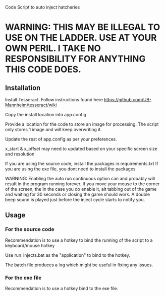 Code Script to auto inject hatcheries

# WARNING: THIS MAY BE ILLEGAL TO USE ON THE LADDER. USE AT YOUR OWN PERIL. I TAKE NO RESPONSIBILITY FOR ANYTHING THIS CODE DOES.

## Installation

Install Tesseract. Follow instructions found here https://github.com/UB-Mannheim/tesseract/wiki

Copy the install location into app.config

Provide a location for the code to store an image for processing.
The script only stores 1 image and will keep overwriting it.

Update the rest of app.config as per your preferences.

x_start & x_offset may need to updated based on your specific screen size and resolution

If you are using the source code, install the packages in requirements.txt
If you are using the exe file, you dont need to install the packages

WARNING: Enabling the auto run continuous option can and probably will result in the program running forever.
If you move your mouse to the corner of the screen, the 
In the case you do enable it, alt tabbing out of the game and waiting for 30 seconds or closing the game should work.
A double beep sound is played just before the inject cycle starts to notify you.


## Usage
### For the source code
Recommendation is to use a hotkey to bind the running of the script to a keyboard/mouse hotkey

Use run_injects.bat as the "application" to bind to the hotkey.

The batch file produces a log which might be useful in fixing any issues.

### For the exe file
Recommendation is to use a hotkey bind to the exe file. 
